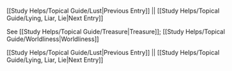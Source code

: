 [[Study Helps/Topical Guide/Lust|Previous Entry]]  ||  [[Study Helps/Topical Guide/Lying, Liar, Lie|Next Entry]]

 See [[Study Helps/Topical Guide/Treasure|Treasure]]; [[Study Helps/Topical Guide/Worldliness|Worldliness]]

[[Study Helps/Topical Guide/Lust|Previous Entry]]  ||  [[Study Helps/Topical Guide/Lying, Liar, Lie|Next Entry]]